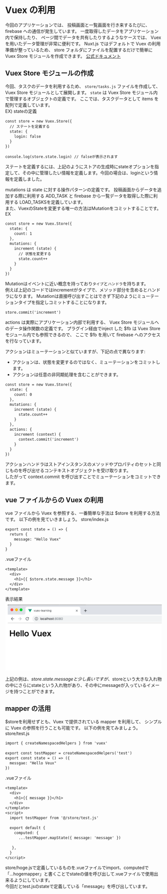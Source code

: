 # Vuex の利用
今回のアプリケーションでは、 投稿画面と一覧画面を行き来するたびに、 firebase への通信が発生しています。
一度取得したデータをアプリケーション内で保持したり、 ページ間でデータを共有したりするようなケースでは、 Vuex を用いたデータ管理が非常に便利です。
Nuxt.js ではデフォルトで Vuex の利用準備が整っているため、 store フォルダにファイルを配置するだけで簡単に Vuex Store モジュールを作成できます。
[公式ドキュメント](https://vuex.vuejs.org/ja/)

## Vuex Store モジュールの作成
今回、タスクのデータを利用するため、 `store/tasks.js` ファイルを作成して、Vuex Store モジュールとして展開します。
`state` は Vuex Store モジュール内で管理するオブジェクトの定義です。 ここでは、タスクデータとして items を配列で定義しています。  
EX) stateの定義
```vue
const store = new Vuex.Store({
  // ステートを定義する
  state: {
    login: false
  }
})

console.log(store.state.login) // falseが表示されます
```
ステートを定義するには、上記のようにストアの生成時にstateオプションを指定して、その中に管理したい情報を定義します。今回の場合は、loginという情報を定義しました。

mutations は state に対する操作パターンの定義です。 投稿画面からデータを追加する際に利用する ADD_TASK と firebase から一覧データを取得した際に利用する LOAD_TASKSを定義しています。  
また、VuexのStateを変更する唯一の方法はMutationをコミットすることです。
EX 
```vue
const store = new Vuex.Store({
  state: {
    count: 1
  },
  mutations: {
    increment (state) {
      // 状態を変更する
      state.count++
    }
  }
})
```
Mutationはイベントに近い概念を持っており`タイプ`と`ハンドラ`を持ちます。  
例えば上記のコードではincrementがタイプで、メソッド部分を含めるとハンドラになります。
Mutationは直接呼び出すことはできず下記のようにミューテーションタイプを指定しコミットすることになります。
```vue
store.commit('increment')
```
actions は実際にアプリケーション内部で利用する、 Vuex Store モジュールへのデータ操作関数の定義です。
プラグイン経由でinject した $fb は Vuex Store モジュール内でも参照できるので、 ここで $fb を用いて firebase へのアクセスを行なっています。  

アクションはミューテーションと似ていますが、下記の点で異なります:  
- アクションは、状態を変更するのではなく、ミューテーションをコミットします。
- アクションは任意の非同期処理を含むことができます。
```vue
const store = new Vuex.Store({
  state: {
    count: 0
  },
  mutations: {
    increment (state) {
      state.count++
    }
  },
  actions: {
    increment (context) {
      context.commit('increment')
    }
  }
})
```
アクションハンドラはストアインスタンスのメソッドやプロパティのセットと同じものを呼び出せるコンテキストオブジェクトを受け取ります。  
したがって context.commit を呼び出すことでミューテーションをコミットできます。

## vue ファイルからの Vuex の利用
vue ファイルから Vuex を参照する、一番簡単な手法は $store を利用する方法です。
以下の例を見ていきましょう。
store/index.js
```vue
export const state = () => {
  return {
    message: "Hello Vuex"
  }
}
```
.vueファイル
```vue
<template>
  <div>
    <h1>{{ $store.state.message }}</h1>
  </div>
</template>
```
表示結果
![vuex_result_image](./vuex_result_image.png)

上記の例は、$store.state.messageと少し長いですが、$storeという大きな入れ物の中にさらにstateという入れ物があり、その中にmessageが入っているイメージを持つことができます。

## mapper の活用
$storeを利用せずとも、Vuex で提供されている mapper を利用して、 シンプルに Vuex の参照を行うことも可能です。
以下の例を見てみましょう。
store/test.js
```vue
import { createNamespacedHelpers } from 'vuex'

export const testMapper = createNamespacedHelpers('test')
export const state = () => ({
  messgae: "Hello Veux"
})
```
.vueファイル
```vue
<template>
  <div>
    <h1>{{ message }}</h1>
  </div>
</template>
<script>
  import testMapper from '@/store/test.js'

  export default {
    computed: {
      ...testMapper.mapState({ message: 'message' })

   },
  }
</script>
```
store/hoge.jsで定義しているものを.vueファイルでimport、computedで「...hogemapper」と書くことでstateの値を呼び出して.vueファイルで使用出来るようにしています。  
今回だとtest.jsのstateで定義している「message」を呼び出しています。
